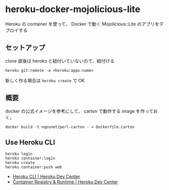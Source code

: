 # heroku-docker-mojolicious-lite

Heroku の container を使って、 Docker で動く Mojolicious::Lite のアプリをデプロイする

## セットアップ
clone 直後は heroku と紐付いていないので、紐付ける

```
heroku git:remote -a <heroku:apps:name>
```

新しく作る場合は `heroku create` で OK

## 概要
docker の公式イメージを参考にして、 carton で動作する image を作っておく。

```
docker build -t nqounet/perl-carton - < Dockerfile.carton
```

## Use Heroku CLI
```
heroku login
heroku container:login
heroku create
heroku container:push web
```

- [Heroku CLI | Heroku Dev Center](https://devcenter.heroku.com/articles/heroku-cli)
- [Container Registry & Runtime | Heroku Dev Center](https://devcenter.heroku.com/articles/container-registry-and-runtime)

